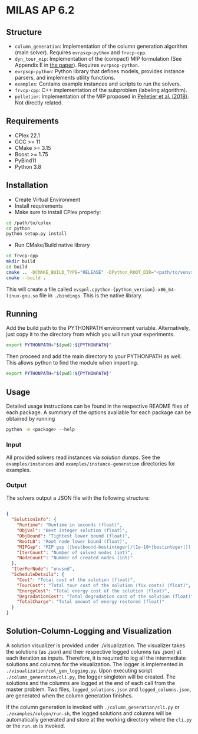 # MILAS AP 6.2

## Structure

* `column_generation`: Implementation of the column generation algorithm (main solver). Requires `evrpscp-python`
  and `frvcp-cpp`.
* `dyn_tour_mip`: Implementation of the (compact) MIP formulation (See Appendix E
  in [the paper](https://arxiv.org/abs/2201.03972)). Requires `evrpscp-python`.
* `evrpscp-python`: Python library that defines models, provides instance parsers, and implements utility functions.
* `examples`: Contains example instances and scripts to run the solvers.
* `frvcp-cpp`: C++ implementation of the subproblem (labeling algorithm).
* `pelletier`: Implementation of the MIP proposed
  in [Pelletier et al. (2018)](https://www.sciencedirect.com/science/article/abs/pii/S0191261517308871). Not directly
  related.

## Requirements

* CPlex 22.1
* GCC >= 11
* CMake >= 3.15
* Boost >= 1.75
* PyBind11
* Python 3.8

## Installation

* Create Virtual Environment
* Install requirements
* Make sure to install CPlex properly:

```bash
cd /path/to/cplex
cd python
python setup.py install
```

* Run CMake/Build native library

```bash
cd frvcp-cpp
mkdir build
cd build
cmake .. -DCMAKE_BUILD_TYPE="RELEASE" -DPython_ROOT_DIR="<path/to/venv>"
cmake --build .
```

This will create a file called `evspnl.cpython-{python_version}-x86_64-linux-gnu.so` file in `./bindings`.
This is the native library.

## Running

Add the build path to the PYTHONPATH environment variable. Alternatively, just copy it to the directory from which
you will run your experiments.

```bash
export PYTHONPATH="$(pwd):${PYTHONPATH}"
```

Then proceed and add the main directory to your PYTHONPATH as well. This allows python to find the module when
importing.

```bash
export PYTHONPATH="$(pwd):${PYTHONPATH}"
```

## Usage

Detailed usage instructions can be found in the respective README files of each package. A summary of the options
available for each package can be obtained by running

```bash
python -m <package> --help
```

### Input

All provided solvers read instances via *solution dumps*. See the `examples/instances`
and `examples/instance-generation` directories for examples.

### Output

The solvers output a JSON file with the following structure:

```json

{
  "SolutionInfo": {
    "Runtime": "Runtime in seconds (float)",
    "ObjVal": "Best integer solution (float)",
    "ObjBound": "Tightest lower bound (float)",
    "RootLB": "Root node lower bound (float)",
    "MIPGap": "MIP gap (|bestbound-bestinteger|/(1e-10+|bestinteger|)) (float)",
    "IterCount": "Number of solved nodes (int)",
    "NodeCount": "Number of created nodes (int)"
  },
  "IterPerNode": "unused",
  "ScheduleDetails": {
    "Cost": "Total cost of the solution (float)",
    "TourCost": "Total tour cost of the solution (fix costs) (float)",
    "EnergyCost": "Total energy cost of the solution (float)",
    "DegradationCost": "Total degradation cost of the solution (float)",
    "TotalCharge": "Total amount of energy restored (float)"
  }
}
```

## Solution-Column-Logging and Visualization

A solution visualizer is provided under ./visualization. The visualizer takes the solutions (as .json) and their respective logged columns (as .json) at each iteration as inputs. Therefore, it is required to log all the intermediate solutions and columns for the visualization. The logger is implemented in `./visualization/col_gen_logging.py`. Upon executing script `./column_generation/cli.py`, the logger singleton will be created. The solutions and the columns are logged at the end of each call from the master problem. Two files, `logged_solutions.json` and `logged_columns.json`, are generated when the column generation finishes.

If the column generation is invoked with `./column_generation/cli.py` or `./examples/colgen/run.sh`, the logged solutions and columns will be automatically generated and store at the working directory where the `cli.py` or the `run.sh` is invoked. 
